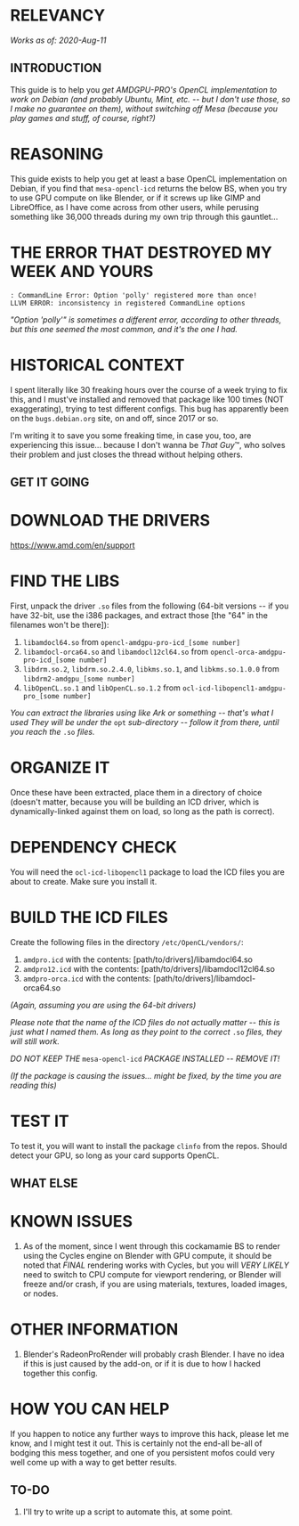 # RELEVANCY #
*Works as of: 2020-Aug-11*

## INTRODUCTION ##
This guide is to help you *get AMDGPU-PRO's OpenCL implementation to work on Debian (and probably Ubuntu, Mint, etc. -- but I don't use those, so I make no guarantee on them), without switching off Mesa (because you play games and stuff, of course, right?)*

# REASONING #
This guide exists to help you get at least a base OpenCL implementation on Debian, if you find that ``mesa-opencl-icd`` returns the below BS, when you try to use GPU compute on like Blender, or if it screws up like GIMP and LibreOffice, as I have come across from other users, while perusing something like 36,000 threads during my own trip through this gauntlet...

# THE ERROR THAT DESTROYED MY WEEK AND YOURS #
```
: CommandLine Error: Option 'polly' registered more than once!
LLVM ERROR: inconsistency in registered CommandLine options
```
*"Option 'polly'" is sometimes a different error, according to other threads, but this one seemed the most common, and it's the one I had.*

# HISTORICAL CONTEXT #
I spent literally like 30 freaking hours over the course of a week trying to fix this, and I must've installed and removed that package like 100 times (NOT exaggerating), trying to test different configs. This bug has apparently been on the ``bugs.debian.org`` site, on and off, since 2017 or so.

I'm writing it to save you some freaking time, in case you, too, are experiencing this issue... because I don't wanna be *That Guy*™, who solves their problem and just closes the thread without helping others.

## GET IT GOING ##
# DOWNLOAD THE DRIVERS #
https://www.amd.com/en/support

# FIND THE LIBS #
First, unpack the driver ``.so`` files from the following (64-bit versions -- if you have 32-bit, use the i386 packages, and extract those [the "64" in the filenames won't be there]):
1) ``libamdocl64.so`` from ``opencl-amdgpu-pro-icd_[some number]``
1) ``libamdocl-orca64.so`` and ``libamdocl12cl64.so`` from ``opencl-orca-amdgpu-pro-icd_[some number]``
1) ``libdrm.so.2``, ``libdrm.so.2.4.0``, ``libkms.so.1``, and ``libkms.so.1.0.0`` from ``libdrm2-amdgpu_[some number]``
1) ``libOpenCL.so.1`` and ``libOpenCL.so.1.2`` from ``ocl-icd-libopencl1-amdgpu-pro_[some number]``

*You can extract the libraries using like Ark or something -- that's what I used*
*They will be under the* ``opt`` *sub-directory -- follow it from there, until you reach the* ``.so`` *files.*

# ORGANIZE IT #
Once these have been extracted, place them in a directory of choice (doesn't matter, because you will be building an ICD driver, which is dynamically-linked against them on load, so long as the path is correct).

# DEPENDENCY CHECK #
You will need the ``ocl-icd-libopencl1`` package to load the ICD files you are about to create. Make sure you install it.

# BUILD THE ICD FILES #
Create the following files in the directory ``/etc/OpenCL/vendors/``:
1) ``amdpro.icd`` with the contents: [path/to/drivers]/libamdocl64.so
1) ``amdpro12.icd`` with the contents: [path/to/drivers]/libamdocl12cl64.so
1) ``amdpro-orca.icd`` with the contents: [path/to/drivers]/libamdocl-orca64.so

*(Again, assuming you are using the 64-bit drivers)*

*Please note that the name of the ICD files do not actually matter -- this is just what I named them. As long as they point to the correct* ``.so`` *files, they will still work.*

*DO NOT KEEP THE* ``mesa-opencl-icd`` *PACKAGE INSTALLED -- REMOVE IT!*

*(If the package is causing the issues... might be fixed, by the time you are reading this)*

# TEST IT #
To test it, you will want to install the package ``clinfo`` from the repos. Should detect your GPU, so long as your card supports OpenCL.

## WHAT ELSE ##
# KNOWN ISSUES #
1) As of the moment, since I went through this cockamamie BS to render using the Cycles engine on Blender with GPU compute, it should be noted that *FINAL* rendering works with Cycles, but you will *VERY LIKELY* need to switch to CPU compute for viewport rendering, or Blender will freeze and/or crash, if you are using materials, textures, loaded images, or nodes.

# OTHER INFORMATION #
1) Blender's RadeonProRender will probably crash Blender. I have no idea if this is just caused by the add-on, or if it is due to how I hacked together this config.

# HOW YOU CAN HELP #
If you happen to notice any further ways to improve this hack, please let me know, and I might test it out. This is certainly not the end-all be-all of bodging this mess together, and one of you persistent mofos could very well come up with a way to get better results.

## TO-DO ##
1) I'll try to write up a script to automate this, at some point.
